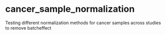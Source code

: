 # cancer_sample_normalization
Testing different normalization methods for cancer samples across studies to remove batcheffect
